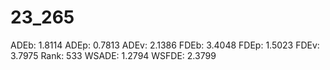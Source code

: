 # 23_265

ADEb: 1.8114
ADEp: 0.7813
ADEv: 2.1386
FDEb: 3.4048
FDEp: 1.5023
FDEv: 3.7975
Rank: 533
WSADE: 1.2794
WSFDE: 2.3799